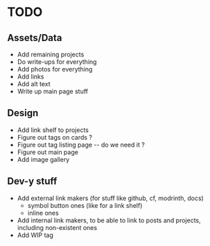 # TODO

## Assets/Data

- Add remaining projects
- Do write-ups for everything
- Add photos for everything
- Add links
- Add alt text
- Write up main page stuff

## Design

- Add link shelf to projects
- Figure out tags on cards ?
- Figure out tag listing page -- do we need it ?
- Figure out main page
- Add image gallery

## Dev-y stuff

- Add external link makers (for stuff like github, cf, modrinth, docs)
    - symbol button ones (like for a link shelf)
    - inline ones
- Add internal link makers, to be able to link to posts and projects, including non-existent ones
- Add WIP tag
